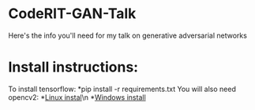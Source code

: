 # CodeRIT-GAN-Talk
Here's the info you'll need for my talk on generative adversarial networks

# Install instructions:

To install tensorflow:
	*pip install -r requirements.txt
You will also need opencv2:
	*[Linux instal](http://docs.opencv.org/2.4/doc/tutorials/introduction/linux_install/linux_install.html)\n
	*[Windows install](http://docs.opencv.org/2.4/doc/tutorials/introduction/windows_install/windows_install.html)
	
